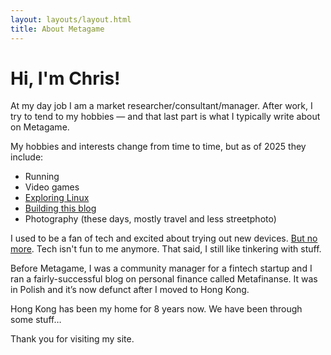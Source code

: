 ```yaml
---
layout: layouts/layout.html
title: About Metagame
---
```

# Hi, I'm Chris!

At my day job I am a market researcher/consultant/manager. After work, I try to tend to my hobbies — and that last part is what I typically write about on Metagame.

My hobbies and interests change from time to time, but as of 2025 they include:
- Running
- Video games
- [Exploring Linux](https://metagame.hk/posts/2025-05-04-this-is-the-year-of-linux-on-desktop/)
- [Building this blog](https://metagame.hk/posts/2025-05-20-personal-website-on-11ty-github-pages/)
- Photography (these days, mostly travel and less streetphoto)

I used to be a fan of tech and excited about trying out new devices. [But no more](https://metagame.hk/posts/2025-05-11-a-different-relationship-with-tech/). Tech isn't fun to me anymore. That said, I still like tinkering with stuff.

Before Metagame, I was a community manager for a fintech startup and I ran a fairly-successful blog on personal finance called Metafinanse. It was in Polish and it’s now defunct after I moved to Hong Kong.

Hong Kong has been my home for 8 years now. We have been through some stuff…

Thank you for visiting my site.